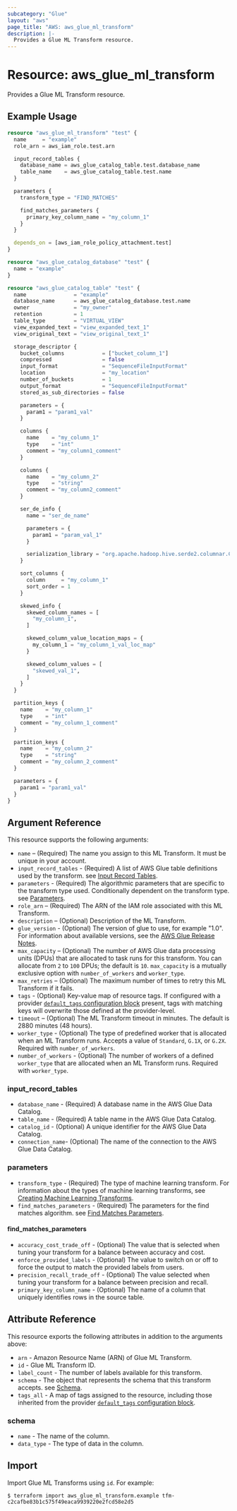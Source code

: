 ```yaml
---
subcategory: "Glue"
layout: "aws"
page_title: "AWS: aws_glue_ml_transform"
description: |-
  Provides a Glue ML Transform resource.
---
```


# Resource: aws_glue_ml_transform

Provides a Glue ML Transform resource.

## Example Usage

```terraform
resource "aws_glue_ml_transform" "test" {
  name     = "example"
  role_arn = aws_iam_role.test.arn

  input_record_tables {
    database_name = aws_glue_catalog_table.test.database_name
    table_name    = aws_glue_catalog_table.test.name
  }

  parameters {
    transform_type = "FIND_MATCHES"

    find_matches_parameters {
      primary_key_column_name = "my_column_1"
    }
  }

  depends_on = [aws_iam_role_policy_attachment.test]
}

resource "aws_glue_catalog_database" "test" {
  name = "example"
}

resource "aws_glue_catalog_table" "test" {
  name               = "example"
  database_name      = aws_glue_catalog_database.test.name
  owner              = "my_owner"
  retention          = 1
  table_type         = "VIRTUAL_VIEW"
  view_expanded_text = "view_expanded_text_1"
  view_original_text = "view_original_text_1"

  storage_descriptor {
    bucket_columns            = ["bucket_column_1"]
    compressed                = false
    input_format              = "SequenceFileInputFormat"
    location                  = "my_location"
    number_of_buckets         = 1
    output_format             = "SequenceFileInputFormat"
    stored_as_sub_directories = false

    parameters = {
      param1 = "param1_val"
    }

    columns {
      name    = "my_column_1"
      type    = "int"
      comment = "my_column1_comment"
    }

    columns {
      name    = "my_column_2"
      type    = "string"
      comment = "my_column2_comment"
    }

    ser_de_info {
      name = "ser_de_name"

      parameters = {
        param1 = "param_val_1"
      }

      serialization_library = "org.apache.hadoop.hive.serde2.columnar.ColumnarSerDe"
    }

    sort_columns {
      column     = "my_column_1"
      sort_order = 1
    }

    skewed_info {
      skewed_column_names = [
        "my_column_1",
      ]

      skewed_column_value_location_maps = {
        my_column_1 = "my_column_1_val_loc_map"
      }

      skewed_column_values = [
        "skewed_val_1",
      ]
    }
  }

  partition_keys {
    name    = "my_column_1"
    type    = "int"
    comment = "my_column_1_comment"
  }

  partition_keys {
    name    = "my_column_2"
    type    = "string"
    comment = "my_column_2_comment"
  }

  parameters = {
    param1 = "param1_val"
  }
}
```

## Argument Reference

This resource supports the following arguments:

* `name` – (Required) The name you assign to this ML Transform. It must be unique in your account.
* `input_record_tables` - (Required)  A list of AWS Glue table definitions used by the transform. see [Input Record Tables](#input_record_tables).
* `parameters` - (Required) The algorithmic parameters that are specific to the transform type used. Conditionally dependent on the transform type. see [Parameters](#parameters).
* `role_arn` – (Required) The ARN of the IAM role associated with this ML Transform.
* `description` – (Optional) Description of the ML Transform.
* `glue_version` - (Optional) The version of glue to use, for example "1.0". For information about available versions, see the [AWS Glue Release Notes](https://docs.aws.amazon.com/glue/latest/dg/release-notes.html).
* `max_capacity` – (Optional) The number of AWS Glue data processing units (DPUs) that are allocated to task runs for this transform. You can allocate from `2` to `100` DPUs; the default is `10`. `max_capacity` is a mutually exclusive option with `number_of_workers` and `worker_type`.
* `max_retries` – (Optional) The maximum number of times to retry this ML Transform if it fails.
* `tags` - (Optional) Key-value map of resource tags. If configured with a provider [`default_tags` configuration block](https://registry.terraform.io/providers/hashicorp/aws/latest/docs#default_tags-configuration-block) present, tags with matching keys will overwrite those defined at the provider-level.
* `timeout` – (Optional) The ML Transform timeout in minutes. The default is 2880 minutes (48 hours).
* `worker_type` - (Optional) The type of predefined worker that is allocated when an ML Transform runs. Accepts a value of `Standard`, `G.1X`, or `G.2X`. Required with `number_of_workers`.
* `number_of_workers` - (Optional) The number of workers of a defined `worker_type` that are allocated when an ML Transform runs. Required with `worker_type`.

### input_record_tables

* `database_name` - (Required) A database name in the AWS Glue Data Catalog.
* `table_name` - (Required) A table name in the AWS Glue Data Catalog.
* `catalog_id` - (Optional) A unique identifier for the AWS Glue Data Catalog.
* `connection_name`- (Optional) The name of the connection to the AWS Glue Data Catalog.

### parameters

* `transform_type` - (Required) The type of machine learning transform. For information about the types of machine learning transforms, see [Creating Machine Learning Transforms](http://docs.aws.amazon.com/glue/latest/dg/add-job-machine-learning-transform.html).
* `find_matches_parameters` - (Required) The parameters for the find matches algorithm. see [Find Matches Parameters](#find_matches_parameters).

#### find_matches_parameters

* `accuracy_cost_trade_off` - (Optional) The value that is selected when tuning your transform for a balance between accuracy and cost.
* `enforce_provided_labels` - (Optional) The value to switch on or off to force the output to match the provided labels from users.
* `precision_recall_trade_off` - (Optional) The value selected when tuning your transform for a balance between precision and recall.
* `primary_key_column_name` - (Optional) The name of a column that uniquely identifies rows in the source table.

## Attribute Reference

This resource exports the following attributes in addition to the arguments above:

* `arn` - Amazon Resource Name (ARN) of Glue ML Transform.
* `id` - Glue ML Transform ID.
* `label_count` - The number of labels available for this transform.
* `schema` - The object that represents the schema that this transform accepts. see [Schema](#schema).
* `tags_all` - A map of tags assigned to the resource, including those inherited from the provider [`default_tags` configuration block](https://registry.terraform.io/providers/hashicorp/aws/latest/docs#default_tags-configuration-block).

### schema

* `name` - The name of the column.
* `data_type` - The type of data in the column.

## Import

Import Glue ML Transforms using `id`. For example:

```
$ terraform import aws_glue_ml_transform.example tfm-c2cafbe83b1c575f49eaca9939220e2fcd58e2d5
```
